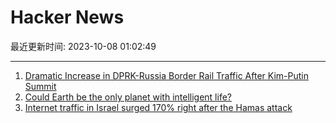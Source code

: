 # Hacker News

最近更新时间: 2023-10-08 01:02:49

--- 
1. [Dramatic Increase in DPRK-Russia Border Rail Traffic After Kim-Putin Summit](https://beyondparallel.csis.org/dramatic-increase-in-dprk-russia-border-rail-traffic-after-kim-putin-summit/) 
2. [Could Earth be the only planet with intelligent life?](https://bigthink.com/starts-with-a-bang/earth-only-planet-intelligent-life/) 
3. [Internet traffic in Israel surged 170% right after the Hamas attack](https://radar.cloudflare.com/traffic/il?dateRange=2d) 
